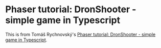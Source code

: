﻿# Phaser tutorial: DronShooter - simple game in Typescript

This is from Tomáš Rychnovský's [Phaser tutorial: DronShooter - simple game in Typescript](http://sbcgamesdev.blogspot.com/2015/05/phaser-tutorial-dronshooter-simple-game.html).
